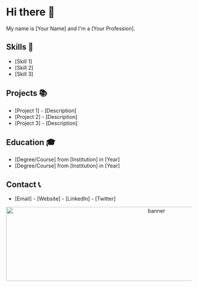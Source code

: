 # Hi there 👋

My name is [Your Name] and I'm a [Your Profession].

## Skills 🚀

- [Skill 1]
- [Skill 2]
- [Skill 3]

## Projects 📚

- [Project 1] - [Description]
- [Project 2] - [Description]
- [Project 3] - [Description]

## Education 🎓

- [Degree/Course] from [Institution] in [Year]
- [Degree/Course] from [Institution] in [Year]

## Contact 📞

- [Email] - [Website] - [LinkedIn] - [Twitter]

<div align="center">
  <img src="https://via.placeholder.com/800x200/0000FF/FFFFFF/?text=Your+Custom+Text+Here" alt="banner" width="800" height="200">
</div>
